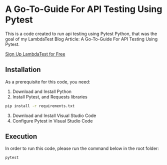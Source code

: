 # A Go-To-Guide For API Testing Using Pytest
This is a code created to run api testing using Pytest Python, that was the goal of my LambdaTest Blog Article: A Go-To-Guide For API Testing Using Pytest.

[Sign Up LambdaTest for Free](http://www.lambdatest.com?fp_ref=paulo45)

## Installation
As a prerequisite for this code, you need:
1. Download and Install Python
2. Install Pytest, and Requests libraries
```bash
pip install -r requirements.txt
```
3. Download and Install Visual Studio Code
4. Configure Pytest in Visual Studio Code

## Execution 
In order to run this code, please run the command below in the root folder:
```bash
pytest
```
